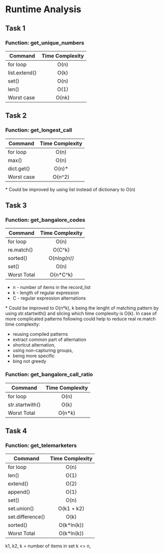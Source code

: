 # Runtime Analysis
## Task 1
### Function: get_unique_numbers
| Command           	| Time Complexity 	|
|-------------------	|:---------------:	|
| for loop          	|       O(n)      	|
|     list.extend() 	|       O(k)      	|
| set()             	|       O(n)      	|
| len()             	|       O(1)      	|
| Worst case         	|       O(nk)      	|

## Task 2
### Function: get_longest_call
| Command        	| Time Complexity 	|
|----------------	|:---------------:	|
| for loop       	|       O(n)      	|
| max()          	|       O(n)      	|
|     dict.get() 	|       O(n)*      	|
| Worst case     	|      O(n^2)     	|

\* Could be improved by using list instead of dictionary to O(n)

## Task 3
### Function: get_bangalore_codes
| Command        	| Time Complexity 	|
|----------------	|:---------------:	|
| for loop       	|       O(n)      	|
|     re.match() 	|      O(C^k)     	|
| sorted()       	|   O(n*log(n))*   	|
|     set()      	|       O(n)      	|
| Worst Total    	|     O(n*C^k)    	|

- n - number of items in the record_list
- k - length of regular expression
- C - regular expression alternations

\* Could be improved to O(n*k), k being the lenght of matching pattern by using str.startwith() and slicing which time complexity is O(k). In case of more complicated patterns following could help to reduce real re.match time complexity:
- reusing compiled patterns
- extract common part of alternation
- shortcut alternation,
- using non-capturing groups,
- being more specific
- bing not greedy

### Function: get_bangalore_call_ratio
| Command             	| Time Complexity 	|
|---------------------	|:---------------:	|
| for loop            	|       O(n)      	|
|     str.startwith() 	|       O(k)      	|
| Worst Total         	|      O(n*k)     	|

## Task 4
### Function: get_telemarketers
| Command          	| Time Complexity 	|
|------------------	|:---------------:	|
| for loop         	|       O(n)      	|
|     len()        	|       O(1)      	|
|     extend()     	|       O(2)      	|
|     append()     	|       O(1)      	|
| set()            	|       O(n)      	|
| set.union()      	|    O(k1 + k2)   	|
| set.difference() 	|       O(k)      	|
| sorted()         	|    O(k*ln(k))   	|
| Worst Total      	|    O(k*ln(k))   	|

k1, k2, k = number of items in set k <= n,

